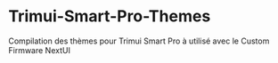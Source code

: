 # Trimui-Smart-Pro-Themes
Compilation des thèmes pour Trimui Smart Pro à utilisé avec le Custom Firmware NextUI
